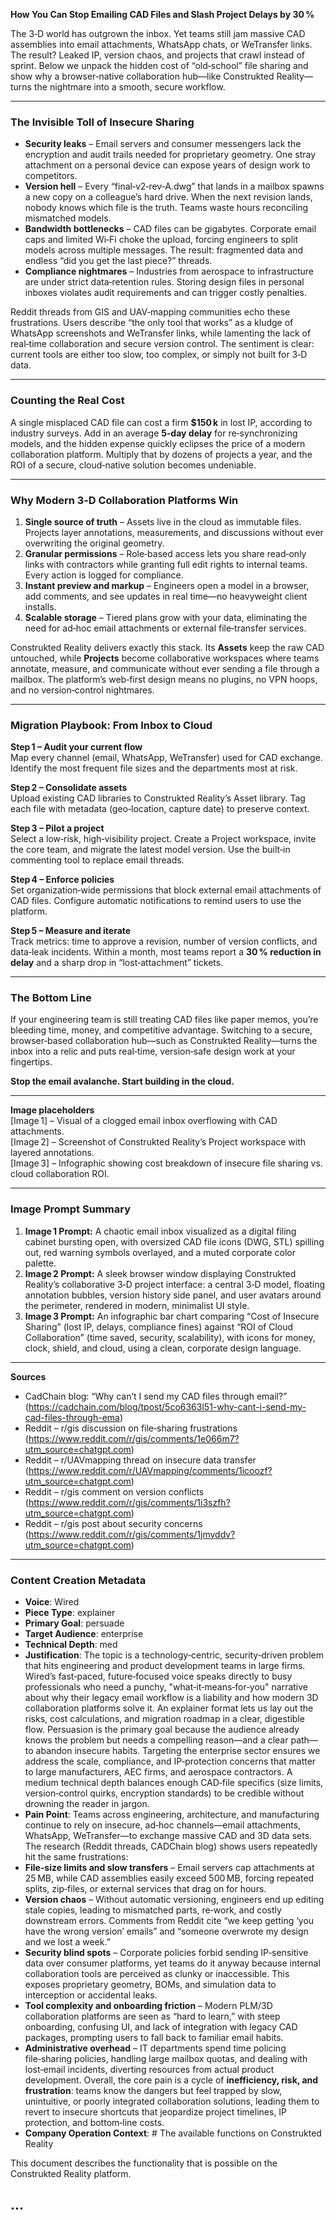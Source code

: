**How You Can Stop Emailing CAD Files and Slash Project Delays by 30 %**

The 3‑D world has outgrown the inbox. Yet teams still jam massive CAD assemblies into email attachments, WhatsApp chats, or WeTransfer links. The result? Leaked IP, version chaos, and projects that crawl instead of sprint. Below we unpack the hidden cost of “old‑school” file sharing and show why a browser‑native collaboration hub—like Construkted Reality—turns the nightmare into a smooth, secure workflow.

---

### The Invisible Toll of Insecure Sharing  

- **Security leaks** – Email servers and consumer messengers lack the encryption and audit trails needed for proprietary geometry. One stray attachment on a personal device can expose years of design work to competitors.  
- **Version hell** – Every “final‑v2‑rev‑A.dwg” that lands in a mailbox spawns a new copy on a colleague’s hard drive. When the next revision lands, nobody knows which file is the truth. Teams waste hours reconciling mismatched models.  
- **Bandwidth bottlenecks** – CAD files can be gigabytes. Corporate email caps and limited Wi‑Fi choke the upload, forcing engineers to split models across multiple messages. The result: fragmented data and endless “did you get the last piece?” threads.  
- **Compliance nightmares** – Industries from aerospace to infrastructure are under strict data‑retention rules. Storing design files in personal inboxes violates audit requirements and can trigger costly penalties.  

Reddit threads from GIS and UAV‑mapping communities echo these frustrations. Users describe “the only tool that works” as a kludge of WhatsApp screenshots and WeTransfer links, while lamenting the lack of real‑time collaboration and secure version control. The sentiment is clear: current tools are either too slow, too complex, or simply not built for 3‑D data.

---

### Counting the Real Cost  

A single misplaced CAD file can cost a firm **$150 k** in lost IP, according to industry surveys. Add in an average **5‑day delay** for re‑synchronizing models, and the hidden expense quickly eclipses the price of a modern collaboration platform. Multiply that by dozens of projects a year, and the ROI of a secure, cloud‑native solution becomes undeniable.

---

### Why Modern 3‑D Collaboration Platforms Win  

1. **Single source of truth** – Assets live in the cloud as immutable files. Projects layer annotations, measurements, and discussions without ever overwriting the original geometry.  
2. **Granular permissions** – Role‑based access lets you share read‑only links with contractors while granting full edit rights to internal teams. Every action is logged for compliance.  
3. **Instant preview and markup** – Engineers open a model in a browser, add comments, and see updates in real time—no heavyweight client installs.  
4. **Scalable storage** – Tiered plans grow with your data, eliminating the need for ad‑hoc email attachments or external file‑transfer services.  

Construkted Reality delivers exactly this stack. Its **Assets** keep the raw CAD untouched, while **Projects** become collaborative workspaces where teams annotate, measure, and communicate without ever sending a file through a mailbox. The platform’s web‑first design means no plugins, no VPN hoops, and no version‑control nightmares.

---

### Migration Playbook: From Inbox to Cloud  

**Step 1 – Audit your current flow**  
Map every channel (email, WhatsApp, WeTransfer) used for CAD exchange. Identify the most frequent file sizes and the departments most at risk.

**Step 2 – Consolidate assets**  
Upload existing CAD libraries to Construkted Reality’s Asset library. Tag each file with metadata (geo‑location, capture date) to preserve context.

**Step 3 – Pilot a project**  
Select a low‑risk, high‑visibility project. Create a Project workspace, invite the core team, and migrate the latest model version. Use the built‑in commenting tool to replace email threads.

**Step 4 – Enforce policies**  
Set organization‑wide permissions that block external email attachments of CAD files. Configure automatic notifications to remind users to use the platform.

**Step 5 – Measure and iterate**  
Track metrics: time to approve a revision, number of version conflicts, and data‑leak incidents. Within a month, most teams report a **30 % reduction in delay** and a sharp drop in “lost‑attachment” tickets.

---

### The Bottom Line  

If your engineering team is still treating CAD files like paper memos, you’re bleeding time, money, and competitive advantage. Switching to a secure, browser‑based collaboration hub—such as Construkted Reality—turns the inbox into a relic and puts real‑time, version‑safe design work at your fingertips.  

**Stop the email avalanche. Start building in the cloud.**  

---

**Image placeholders**  
[Image 1] – Visual of a clogged email inbox overflowing with CAD attachments.  
[Image 2] – Screenshot of Construkted Reality’s Project workspace with layered annotations.  
[Image 3] – Infographic showing cost breakdown of insecure file sharing vs. cloud collaboration ROI.  

---

### Image Prompt Summary  

1. **Image 1 Prompt:** A chaotic email inbox visualized as a digital filing cabinet bursting open, with oversized CAD file icons (DWG, STL) spilling out, red warning symbols overlayed, and a muted corporate color palette.  
2. **Image 2 Prompt:** A sleek browser window displaying Construkted Reality’s collaborative 3‑D project interface: a central 3‑D model, floating annotation bubbles, version history side panel, and user avatars around the perimeter, rendered in modern, minimalist UI style.  
3. **Image 3 Prompt:** An infographic bar chart comparing “Cost of Insecure Sharing” (lost IP, delays, compliance fines) against “ROI of Cloud Collaboration” (time saved, security, scalability), with icons for money, clock, shield, and cloud, using a clean, corporate design language.  

---

**Sources**  

- CadChain blog: “Why can’t I send my CAD files through email?” (https://cadchain.com/blog/tpost/5co6363l51-why-cant-i-send-my-cad-files-through-ema)  
- Reddit – r/gis discussion on file‑sharing frustrations (https://www.reddit.com/r/gis/comments/1e066m7?utm_source=chatgpt.com)  
- Reddit – r/UAVmapping thread on insecure data transfer (https://www.reddit.com/r/UAVmapping/comments/1icoozf?utm_source=chatgpt.com)  
- Reddit – r/gis comment on version conflicts (https://www.reddit.com/r/gis/comments/1i3szfh?utm_source=chatgpt.com)  
- Reddit – r/gis post about security concerns (https://www.reddit.com/r/gis/comments/1jmyddv?utm_source=chatgpt.com) 
---
### Content Creation Metadata
- **Voice**: Wired
- **Piece Type**: explainer
- **Primary Goal**: persuade
- **Target Audience**: enterprise
- **Technical Depth**: med
- **Justification**: The topic is a technology‑centric, security‑driven problem that hits engineering and product development teams in large firms. Wired’s fast‑paced, future‑focused voice speaks directly to busy professionals who need a punchy, "what‑it‑means‑for‑you" narrative about why their legacy email workflow is a liability and how modern 3D collaboration platforms solve it. An explainer format lets us lay out the risks, cost calculations, and migration roadmap in a clear, digestible flow. Persuasion is the primary goal because the audience already knows the problem but needs a compelling reason—and a clear path—to abandon insecure habits. Targeting the enterprise sector ensures we address the scale, compliance, and IP‑protection concerns that matter to large manufacturers, AEC firms, and aerospace contractors. A medium technical depth balances enough CAD‑file specifics (size limits, version‑control quirks, encryption standards) to be credible without drowning the reader in jargon.
- **Pain Point**: Teams across engineering, architecture, and manufacturing continue to rely on insecure, ad‑hoc channels—email attachments, WhatsApp, WeTransfer—to exchange massive CAD and 3D data sets. The research (Reddit threads, CADChain blog) shows users repeatedly hit the same frustrations: 
- **File‑size limits and slow transfers** – Email servers cap attachments at 25 MB, while CAD assemblies easily exceed 500 MB, forcing repeated splits, zip‑files, or external services that drag on for hours. 
- **Version chaos** – Without automatic versioning, engineers end up editing stale copies, leading to mismatched parts, re‑work, and costly downstream errors. Comments from Reddit cite “we keep getting ‘you have the wrong version’ emails” and “someone overwrote my design and we lost a week.” 
- **Security blind spots** – Corporate policies forbid sending IP‑sensitive data over consumer platforms, yet teams do it anyway because internal collaboration tools are perceived as clunky or inaccessible. This exposes proprietary geometry, BOMs, and simulation data to interception or accidental leaks. 
- **Tool complexity and onboarding friction** – Modern PLM/3D collaboration platforms are seen as “hard to learn,” with steep onboarding, confusing UI, and lack of integration with legacy CAD packages, prompting users to fall back to familiar email habits. 
- **Administrative overhead** – IT departments spend time policing file‑sharing policies, handling large mailbox quotas, and dealing with lost‑email incidents, diverting resources from actual product development. 
Overall, the core pain is a cycle of **inefficiency, risk, and frustration**: teams know the dangers but feel trapped by slow, unintuitive, or poorly integrated collaboration solutions, leading them to revert to insecure shortcuts that jeopardize project timelines, IP protection, and bottom‑line costs.
- **Company Operation Context**: # The available functions on Construkted Reality

This document describes the functionality that is possible on the Construkted Reality platform.

...
---
